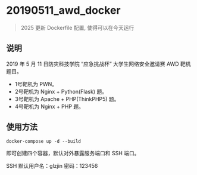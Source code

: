 # 20190511_awd_docker

> 2025 更新 Dockerfile 配置, 使得可以在今天运行

## 说明

2019 年 5 月 11 日防灾科技学院 “应急挑战杯” 大学生网络安全邀请赛 AWD 靶机题目。

- 1号靶机为 PWN。
- 2号靶机为 Nginx + Python(Flask) 题。
- 3号靶机为 Apache + PHP(ThinkPHP5) 题。
- 4号靶机为 Nginx + PHP 题。

## 使用方法

```
docker-compose up -d --build
```

即可创建四个容器，默认对外暴露服务端口和 SSH 端口。

SSH 默认用户名：glzjin 密码：123456
